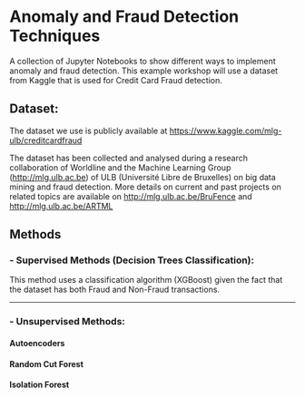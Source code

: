 # Anomaly and Fraud Detection Techniques

A collection of Jupyter Notebooks to show different ways to implement anomaly and fraud detection. This example workshop will use a dataset from Kaggle that is used for Credit Card Fraud detection. 

## Dataset:

The dataset we use is publicly available at https://www.kaggle.com/mlg-ulb/creditcardfraud

The dataset has been collected and analysed during a research collaboration of Worldline and the Machine Learning Group (http://mlg.ulb.ac.be) of ULB (Université Libre de Bruxelles) on big data mining and fraud detection. More details on current and past projects on related topics are available on http://mlg.ulb.ac.be/BruFence and http://mlg.ulb.ac.be/ARTML

## Methods

### - Supervised Methods (Decision Trees Classification):

This method uses a classification algorithm (XGBoost) given the fact that the dataset has both Fraud and Non-Fraud transactions.

-------------------


### - Unsupervised Methods:

#### Autoencoders

#### Random Cut Forest
#### Isolation Forest
